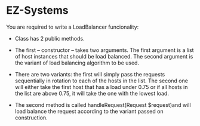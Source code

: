 # EZ-Systems

You are required to write a LoadBalancer funcionality:

* Class has 2 public methods.

* The first – constructor – takes two arguments. The first argument is a list of host
instances that should be load balanced. The second argument is the variant of load
balancing algorithm to be used.

* There are two variants: the first will simply pass the requests sequentially in rotation to each
of the hosts in the list. The second one will either take the first host that has a load under
0.75 or if all hosts in the list are above 0.75, it will take the one with the lowest load.

* The second method is called handleRequest(Request $request)and will load balance
the request according to the variant passed on construction.
